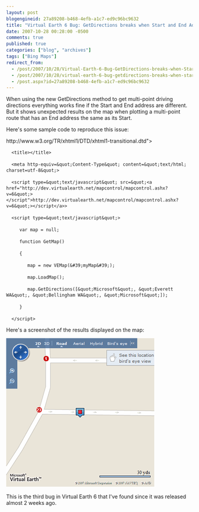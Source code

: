 ```yaml
---
layout: post
blogengineid: 27a89208-b468-4efb-a1c7-ed9c96bc9632
title: "Virtual Earth 6 Bug: GetDirections breaks when Start and End Address are the same"
date: 2007-10-28 00:28:00 -0500
comments: true
published: true
categories: ["blog", "archives"]
tags: ["Bing Maps"]
redirect_from: 
  - /post/2007/10/28/Virtual-Earth-6-Bug-GetDirections-breaks-when-Start-and-End-Address-are-the-same
  - /post/2007/10/28/virtual-earth-6-bug-getdirections-breaks-when-start-and-end-address-are-the-same
  - /post.aspx?id=27a89208-b468-4efb-a1c7-ed9c96bc9632
---
```

<!-- more -->


When using the new GetDirections method to get multi-point driving directions everything works fine if the Start and End address are different. But it shows unexpected results on the map when plotting a multi-point route that has an End address the same as its Start.



Here&#39;s some sample code to reproduce this issue:

<!DOCTYPE html PUBLIC &quot;-//W3C//DTD XHTML 1.0 Transitional//EN&quot; &quot;<a href="http://www.w3.org/TR/xhtml1/DTD/xhtml1-transitional.dtd">http://www.w3.org/TR/xhtml1/DTD/xhtml1-transitional.dtd</a>&quot;>

<html>

   <head>

      <title></title>

      <meta http-equiv=&quot;Content-Type&quot; content=&quot;text/html; charset=utf-8&quot;>

      <script type=&quot;text/javascript&quot; src=&quot;<a href="http://dev.virtualearth.net/mapcontrol/mapcontrol.ashx?v=6&quot;></script">http://dev.virtualearth.net/mapcontrol/mapcontrol.ashx?v=6&quot;></script</a>>

      <script type=&quot;text/javascript&quot;>

         var map = null;

         function GetMap()

         {

            map = new VEMap(&#39;myMap&#39;);

            map.LoadMap();

            map.GetDirections([&quot;Microsoft&quot;, &quot;Everett WA&quot;, &quot;Bellingham WA&quot;, &quot;Microsoft&quot;]);

         }   

      </script>

   </head>

   <body onload=&quot;GetMap();&quot;>

   <div id=&#39;myMap&#39; style=&quot;position:relative; width:400px; height:400px;&quot;></div>

   </body>

</html>



Here&#39;s a screenshot of the results displayed on the map:



 
<img src="/files/VE6Bug_MultiPointDirections.png" alt="" />



This is the third bug in Virtual Earth 6 that I&#39;ve found since it was released almost 2 weeks ago.

